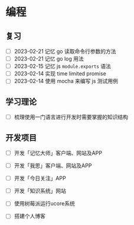 # 编程

## 复习

- [ ] 2023-02-21 记忆 go 读取命令行参数的方法
- [ ] 2023-02-21 记忆 go log 用法
- [ ] 2023-02-15 记忆 js `module.exports` 语法
- [ ] 2023-02-14 实现 time limited promise
- [ ] 2023-02-14 使用 mocha 来编写 js 测试用例

## 学习理论

- [ ] 梳理使用一门语言进行开发时需要掌握的知识结构

## 开发项目

- [ ] 开发「记忆大师」客户端、网站及APP
- [ ] 开发「我思」客户端、网站及APP
- [ ] 开发「今日关注」APP
- [ ] 开发「知识系统」网站
- [ ] 使用树莓派运行ucore系统
- [ ] 搭建个人博客

